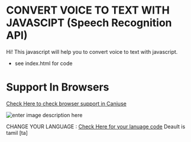 # CONVERT VOICE TO TEXT WITH JAVASCIPT (Speech Recognition API)

Hi! This javascript will help you to convert voice to text with javascript.

- see index.html for code

# Support In Browsers

[Check Here to check browser support in Caniuse](https://caniuse.com/speech-recognition)

![enter image description here](https://i.ibb.co/fpXSDpS/image.png)		

CHANGE YOUR LANGUAGE : [Check Here for your lanuage code](https://www.w3schools.com/tags/ref_language_codes.asp) Deault is tamil [ta]
